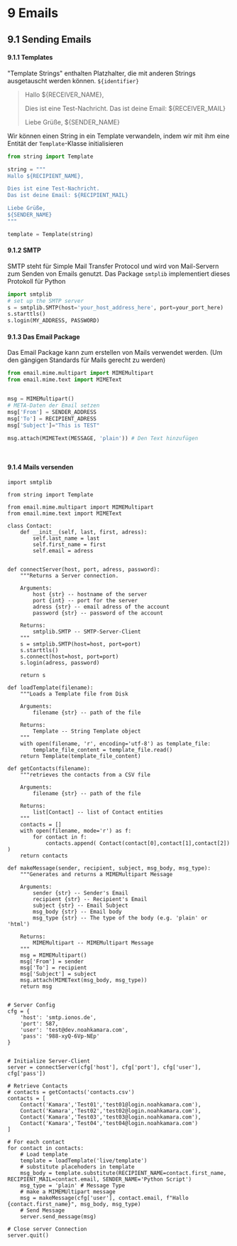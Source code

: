 # 9 Emails



## 9.1 Sending Emails

#### 9.1.1 Templates

"Template Strings" enthalten Platzhalter, die mit anderen Strings ausgetauscht werden können. ``${identifier}``

> Hallo ${RECEIVER_NAME}, 
> 
> Dies ist eine Test-Nachricht.
> Das ist deine Email: ${RECEIVER_MAIL}
> 
> Liebe Grüße,
> ${SENDER_NAME}

Wir können einen String in ein Template verwandeln, indem wir mit ihm eine Entität der ``Template``-Klasse initialisieren

```python
from string import Template

string = """
Hallo ${RECIPIENT_NAME}, 

Dies ist eine Test-Nachricht.
Das ist deine Email: ${RECIPIENT_MAIL}

Liebe Grüße,
${SENDER_NAME}
"""

template = Template(string)
```



#### 9.1.2 SMTP

SMTP steht für Simple Mail Transfer Protocol und wird von Mail-Servern zum Senden von Emails genutzt. Das Package ``smtplib`` implementiert dieses Protokoll für Python

```python
import smtplib
# set up the SMTP server
s = smtplib.SMTP(host='your_host_address_here', port=your_port_here)
s.starttls()
s.login(MY_ADDRESS, PASSWORD)
```



#### 9.1.3 Das Email Package

Das Email Package kann zum erstellen von Mails verwendet werden. (Um den gängigen Standards für Mails gerecht zu werden)

```python
from email.mime.multipart import MIMEMultipart
from email.mime.text import MIMEText


msg = MIMEMultipart()
# META-Daten der Email setzen
msg['From'] = SENDER_ADDRESS
msg['To'] = RECIPIENT_ADRESS
msg['Subject']="This is TEST"

msg.attach(MIMEText(MESSAGE, 'plain')) # Den Text hinzufügen 

    
```



#### 9.1.4 Mails versenden

```
import smtplib

from string import Template

from email.mime.multipart import MIMEMultipart
from email.mime.text import MIMEText

class Contact:
    def __init__(self, last, first, adress):
        self.last_name = last
        self.first_name = first
        self.email = adress


def connectServer(host, port, adress, password):
    """Returns a Server connection.

    Arguments:
        host {str} -- hostname of the server
        port {int} -- port for the server
        adress {str} -- email adress of the account
        password {str} -- password of the account

    Returns:
        smtplib.SMTP -- SMTP-Server-Client
    """    
    s = smtplib.SMTP(host=host, port=port)
    s.starttls()
    s.connect(host=host, port=port)
    s.login(adress, password)
    
    return s

def loadTemplate(filename):
    """Loads a Template file from Disk
    
    Arguments:
        filename {str} -- path of the file
    
    Returns:
        Template -- String Template object
    """    
    with open(filename, 'r', encoding='utf-8') as template_file:
        template_file_content = template_file.read()
    return Template(template_file_content)

def getContacts(filename):
    """retrieves the contacts from a CSV file
    
    Arguments:
        filename {str} -- path of the file

    Returns:
        list[Contact] -- list of Contact entities
    """    
    contacts = []
    with open(filename, mode='r') as f:
        for contact in f:
            contacts.append( Contact(contact[0],contact[1],contact[2]) )
    return contacts

def makeMessage(sender, recipient, subject, msg_body, msg_type):
    """Generates and returns a MIMEMultipart Message
    
    Arguments:
        sender {str} -- Sender's Email
        recipient {str} -- Recipient's Email
        subject {str} -- Email Subject
        msg_body {str} -- Email body
        msg_type {str} -- The type of the body (e.g. 'plain' or 'html')
    
    Returns:
        MIMEMultipart -- MIMEMultipart Message
    """    
    msg = MIMEMultipart()
    msg['From'] = sender
    msg['To'] = recipient
    msg['Subject'] = subject
    msg.attach(MIMEText(msg_body, msg_type))
    return msg


# Server Config
cfg = {
    'host': 'smtp.ionos.de',
    'port': 587,
    'user': 'test@dev.noahkamara.com',
    'pass': '988-xyQ-6Vp-NEp'
}


# Initialize Server-Client
server = connectServer(cfg['host'], cfg['port'], cfg['user'], cfg['pass'])

# Retrieve Contacts
# contacts = getContacts('contacts.csv')
contacts = [
    Contact('Kamara','Test01','test01@login.noahkamara.com'),
    Contact('Kamara','Test02','test02@login.noahkamara.com'),
    Contact('Kamara','Test03','test03@login.noahkamara.com'),
    Contact('Kamara','Test04','test04@login.noahkamara.com')
]

# For each contact
for contact in contacts:
    # Load template
    template = loadTemplate('live/template')
    # substitute placehoders in template
    msg_body = template.substitute(RECIPIENT_NAME=contact.first_name, RECIPIENT_MAIL=contact.email, SENDER_NAME='Python Script')
    msg_type = 'plain' # Message Type
    # make a MIMEMUltipart message
    msg = makeMessage(cfg['user'], contact.email, f"Hallo {contact.first_name}", msg_body, msg_type)
    # Send Message
    server.send_message(msg)

# Close server Connection
server.quit()
```

